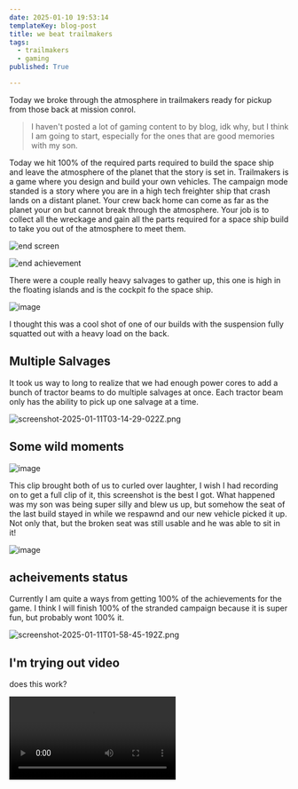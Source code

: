 ```yaml
---
date: 2025-01-10 19:53:14
templateKey: blog-post
title: we beat trailmakers
tags:
  - trailmakers
  - gaming
published: True

---
```


Today we broke through the atmosphere in trailmakers ready for pickup from those back at mission conrol.

> I haven't posted a lot of gaming content to by blog, idk why, but I think I
> am going to start, especially for the ones that are good memories with my
> son.

Today we hit 100% of the required parts required to build the space ship and
leave the atmosphere of the planet that the story is set in.  Trailmakers is a
game where you design and build your own vehicles.  The campaign mode standed
is a story where you are in a high tech freighter ship that crash lands on a
distant planet.  Your crew back home can come as far as the planet your on but
cannot break through the atmosphere.  Your job is to collect all the wreckage
and gain all the parts required for a space ship build to take you out of the
atmosphere to meet them.

![end screen](https://dropper.wayl.one/api/file/f751d33e-1829-47ea-a593-f1d940c86f4f.webp)

![end achievement](https://dropper.wayl.one/api/file/73fed115-7d6a-4629-a9a3-be6819def314.webp)

There were a couple really heavy salvages to gather up, this one is high in the
floating islands and is the cockpit fo the space ship.

![image](https://dropper.wayl.one/api/file/7ab6954a-4dd5-4ab8-b50e-91440c89570b.webp)

I thought this was a cool shot of one of our builds with the suspension fully
squatted out with a heavy load on the back.

## Multiple Salvages

It took us way to long to realize that we had enough power cores to add a bunch
of tractor beams to do multiple salvages at once. Each tractor beam only has
the ability to pick up one salvage at a time.

![screenshot-2025-01-11T03-14-29-022Z.png](https://dropper.wayl.one/api/file/36f1b541-e9c1-46f9-8219-e37bbed67344.webp)

## Some wild moments

![image](https://dropper.wayl.one/api/file/e68cfa29-bc0b-41cc-8ae8-79ef26d1aa97.webp)

This clip brought both of us to curled over laughter, I wish I had recording on
to get a full clip of it, this screenshot is the best I got.  What happened was
my son was being super silly and blew us up, but somehow the seat of the last
build stayed in while we respawnd and our new vehicle picked it up.  Not only
that, but the broken seat was still usable and he was able to sit in it!

![image](https://dropper.wayl.one/api/file/636f3409-b8ad-44f7-9545-9b38d0393f07.webp)

## acheivements status

Currently I am quite a ways from getting 100% of the achievements for the game.
I think I will finish 100% of the stranded campaign because it is super fun,
but probably wont 100% it.

![screenshot-2025-01-11T01-58-45-192Z.png](https://dropper.wayl.one/api/file/2fa177b8-d4d3-41ef-b006-67b369459175.webp)

## I'm trying out video

does this work?

<video src="https://dropper.wayl.one/api/file/efd58566-2f64-47d1-8b0b-13129b60a860.mp4" controls></video>
